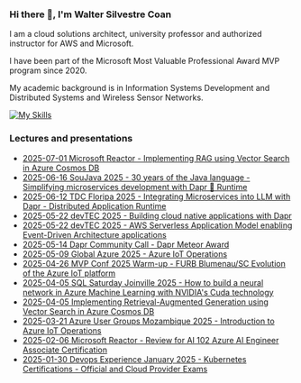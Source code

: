 ### Hi there 👋, I'm Walter Silvestre Coan

I am a cloud solutions architect, university professor and authorized instructor for AWS and Microsoft.

I have been part of the Microsoft Most Valuable Professional Award MVP program since 2020.

My academic background is in Information Systems Development and Distributed Systems and Wireless Sensor Networks.

[![My Skills](https://skillicons.dev/icons?i=azure,aws,java,spring,dotnet,python,js,docker,git,linux,raspberrypi)](https://skillicons.dev)

### Lectures and presentations

- [2025-07-01 Microsoft Reactor - Implementing RAG using Vector Search in Azure Cosmos DB](https://github.com/waltercoan/reactor2025-rag-cosmosdb)
- [2025-06-16 SouJava 2025 - 30 years of the Java language - Simplifying microservices development with Dapr 🎩 Runtime](https://github.com/waltercoan/soujava2025-dapr)
- [2025-06-12 TDC Floripa 2025 - Integrating Microservices into LLM with Dapr - Distributed Application Runtime](https://github.com/waltercoan/tdcfloripa2025-dapr-conversation)
- [2025-05-22 devTEC 2025 - Building cloud native applications with Dapr](https://github.com/waltercoan/devtec2025-dapr-cncf-app)
- [2025-05-22 devTEC 2025 - AWS Serverless Application Model enabling Event-Driven Architecture applications](https://github.com/waltercoan/devtec2025-aws-sam-eda)
- [2025-05-14 Dapr Community Call - Dapr Meteor Award](https://www.youtube.com/live/pbla9IjikvM?si=wmloQEMpIq7V73DL)
- [2025-05-09 Global Azure 2025 - Azure IoT Operations](https://www.youtube.com/watch?v=4FqXwTd-hNg)
- [2025-04-26 MVP Conf 2025 Warm-up - FURB Blumenau/SC Evolution of the Azure IoT platform](https://github.com/waltercoan/esquentamvpconf2025-azureiot)
- [2025-04-05 SQL Saturday Joinville 2025 - How to build a neural network in Azure Machine Learning with NVIDIA's Cuda technology](https://github.com/waltercoan/sqlsatjlle2025-azureml-nvidiacuda)
- [2025-04-05 Implementing Retrieval-Augmented Generation using Vector Search in Azure Cosmos DB](https://github.com/waltercoan/sqlsatjlle2025-rag-cosmosdb)
- [2025-03-21 Azure User Groups Mozambique 2025 - Introduction to Azure IoT Operations](https://github.com/waltercoan/azureusermocambique2025-aio)
- [2025-02-06 Microsoft Reactor - Review for AI 102 Azure AI Engineer Associate Certification](https://github.com/waltercoan/reactor2025-ai102)
- [2025-01-30 Devops Experience January 2025 - Kubernetes Certifications - Official and Cloud Provider Exams](https://github.com/waltercoan/devopsexp2025-cloudprofcertification)
